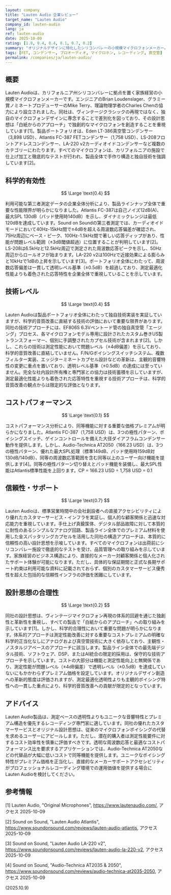 ```yaml
---
layout: company
title: "Lauten Audio 企業レビュー"
target_name: "Lauten Audio"
company_id: lauten-audio
lang: ja
ref: lauten-audio
date: 2025-10-09
rating: [1.8, 0.4, 0.4, 0.1, 0.7, 0.2]
summary: "オリジナルデザインに特化したシリコンバレーの小規模マイクロフォンメーカー。プレミアム真空管およびFETコンデンサーマイクロフォンを中心に展開。独自技術はあるが科学的音質改善に直結せず、測定仕様に対するコストパフォーマンスに大きな課題。"
tags: [FET, コンデンサー, プロオーディオ, マイクロホン, レコーディング, 真空管]
permalink: /companies/ja/lauten-audio/
---
```

## 概要

Lauten Audioは、カリフォルニア州シリコンバレーに拠点を置く家族経営の小規模マイクロフォンメーカーです。エンジニアのBrian Loudenslager、グラミー賞ノミネートプロデューサーのMike Terry、理論物理学者のCharles Chenの協力により設立されました。同社は、ヴィンテージクラシックの再現ではなく、独自のマイクロフォンデザインに専念することで差別化を図っており、その設計思想は「白紙からのアプローチ」で独創的なマイクロフォンを創造することを重視しています[1]。製品ポートフォリオは、Eden LT-386真空管コンデンサー（3,898 USD）、Atlantis FC-387 FETコンデンサー（1,758 USD）、LS-208フロントアドレスコンデンサー、LA-220 v2カーディオイドコンデンサーなど複数のカテゴリーにわたります。すべてのマイクロフォンは、カリフォルニアの施設で仕上げ加工と徹底的なテストが行われ、製品全体で手作り構造と独自技術を強調しています[2]。

## 科学的有効性

$$ \Large \text{0.4} $$

利用可能な第三者測定データの企業全体分析により、製品ラインナップ全体で重要な性能限界が明らかになりました。Atlantis FC-387は自己ノイズ12dB(A)、最大SPL 130dB（パッド使用時140dB）を示し、ダイナミックレンジは最低120dBを達成しています。Sound on Soundの第三者測定では、カーディオイドモードにおいて40Hz-15kHz間で±4dBを超える周波数応答偏差が確認され、75Hz周辺にベース・ピーク、100Hz-1.5kHz間で著しい応答ディップがあり、性能が問題レベル範囲（±3dB閾値超過）に位置することが判明しています[2]。LS-208は6.5kHzと12.5kHz周辺で測定された周波数応答ピークを示し、50Hz周辺からロールオフが始まります。LA-220 v2は100Hzで近接効果による膨らみと10kHzで1dBの上昇を示しています[3]。ポートフォリオ全体にわたって、周波数応答偏差は一貫して透明レベル基準（±0.5dB）を超過しており、測定最適化性能よりも着色された応答特性を企業全体で重視していることを示しています。

## 技術レベル

$$ \Large \text{0.4} $$

Lauten Audioは製品ポートフォリオ全体にわたって独自技術実装を実証していますが、科学的音質改善に直結する技術の評価において重要な限界があります。同社の技術アプローチには、EF806S 6.3Vペントード管の独自真空管「エージング」プロセス、各マイクロフォンモデル専用に設計されたカスタム巻きUS製トランスフォーマー、個別に手調整されたカプセル技術が含まれます[2]。しかし、これらの技術は測定性能において問題レベル（±4dB偏差）を示しており、科学的音質改善に直結していません。F/N/Gボイシングスイッチシステム、複数フィルター実装、エッジターミネートカプセル設計などの革新は、主観的音響特性の変更に重点を置いており、透明レベル基準（±0.5dB）の達成には至っていません。完全な社内設計所有権と専門家との協力は技術蓄積を示していますが、測定最適化性能よりも着色された応答特性を重視する技術アプローチは、科学的音質改善の観点からは限定的な評価となります。

## コストパフォーマンス

$$ \Large \text{0.1} $$

コストパフォーマンス分析により、同等機能に対する重要な価格プレミアムが明らかになりました。Atlantis FC-387（1,758 USD）は、3つの極性パターン、ボイシングスイッチ、ゲインコントロールを備えた大径ダイアフラムコンデンサー動作を提供します。しかし、Audio-Technica AT2050（166.23 USD）は、3つの極性パターン、優れた最大SPL処理（標準149dB、パッド使用時159dB対130dB/140dB）、同等の周波数応答範囲を含む同等以上のユーザー向け機能を提供します[4]。同等の極性パターン切り替えとパッド機能を装備し、最大SPL性能はAtlantis標準性能を上回ります。CP = 166.23 USD ÷ 1,758 USD = 0.1

## 信頼性・サポート

$$ \Large \text{0.7} $$

Lauten Audioは、標準営業時間中の会社創設者への直接アクセシビリティにより優れたカスタマーサービス・インフラを実証し、個人的な顧客関係と迅速な対応能力を重視しています。手仕上げ真鍮筺体、デジタル部品故障に対して本質的に耐性のあるシンプルなアナログ回路、製品ライン全体でのプレミアム材料を使用した金スパッタリングカプセルを活用した同社の構造アプローチは、本質的に信頼性の高い設計思想を示唆しています。すべてのマイクロフォンは出荷前にシリコンバレー施設で徹底的なテストを受け、品質管理への取り組みを示しています。家族経営のビジネス構造により、直接的なメーカー対顧客関係と個人化されたサポート体験が可能になります。ただし、具体的な保証期間と正式な長期サポート約束は利用可能な資料に記載されておらず、個別のカスタマーサービス優秀性を超えた包括的な信頼性インフラの評価を困難にしています。

## 設計思想の合理性

$$ \Large \text{0.2} $$

同社の設計思想は、ヴィンテージマイクロフォン再現の体系的回避を通じた独創性と革新性を重視し、すべての製品で「白紙からのアプローチ」への取り組みを示しています[1]。しかし、科学的合理性において重要な問題が明らかになります。体系的アプローチは測定性能改善に対する重要なコストプレミアムの明確な科学的正当化なしにアナログおよび真空管技術に大きく依存しており、主観性・ノスタルジアベースのアプローチに該当します。製品ライン全体での最先端デジタル技術、ソフトウェア、DSP、またはAI統合の限定的採用は、保守的な技術アプローチを示しています。コストの大部分は機能と測定性能向上と無関係であり、測定性能が問題レベル（±4dB偏差）で透明レベル（±0.5dB）を達成していないにもかかわらずプレミアム価格を設定しています。オリジナルデザイン創造への革新的態度は評価されますが、測定最適化透明性よりも主観的ボイシング特性への一貫した重点により、科学的音質改善への貢献が限定的となっています。

## アドバイス

Lauten Audio製品は、測定ベースの透明性よりもユニークな音響特性とプレミアム構造を優先するレコーディング専門家に適しています。同社の優れたカスタマーサービスとオリジナル設計思想は、従来のマイクロフォンボイシングの代替を求めるユーザーにアピールします。ただし、潜在的購入者は測定性能要件に対するコスト効率性を慎重に評価すべきです。透明な周波数応答と最適なコストパフォーマンス比を要求するアプリケーションでは、Audio-Technica AT2050などの代替品が大幅に低いコストで同等機能を提供します。ユニークなボイシング特性がプレミアム価格を正当化し、直接的なメーカーサポートアクセシビリティがプロフェッショナルレコーディング環境での運用価値を提供する場合にLauten Audioを検討してください。

## 参考情報

[1] Lauten Audio, "Original Microphones", https://www.lautenaudio.com/, アクセス 2025-10-09

[2] Sound on Sound, "Lauten Audio Atlantis", https://www.soundonsound.com/reviews/lauten-audio-atlantis, アクセス 2025-10-09

[3] Sound on Sound, "Lauten Audio LA-220 v2", https://www.soundonsound.com/reviews/lauten-audio-la-220-v2, アクセス 2025-10-09

[4] Sound on Sound, "Audio-Technica AT2035 & 2050", https://www.soundonsound.com/reviews/audio-technica-at2035-2050, アクセス 2025-10-09

(2025.10.9)